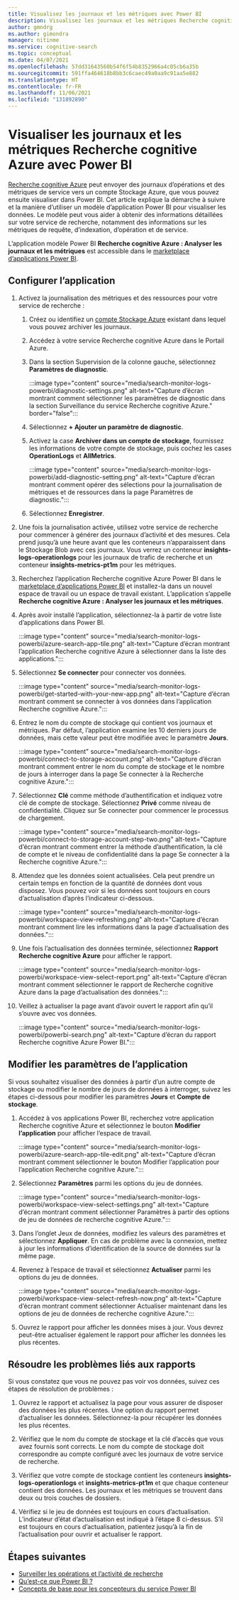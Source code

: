 ```yaml
---
title: Visualisez les journaux et les métriques avec Power BI
description: Visualisez les journaux et les métriques Recherche cognitive Azure avec Power BI.
author: gmndrg
ms.author: gimondra
manager: nitinme
ms.service: cognitive-search
ms.topic: conceptual
ms.date: 04/07/2021
ms.openlocfilehash: 57dd31643560b54f6f54b8352966a4c05cb6a35b
ms.sourcegitcommit: 591ffa464618b8bb3c6caec49a0aa9c91aa5e882
ms.translationtype: HT
ms.contentlocale: fr-FR
ms.lasthandoff: 11/06/2021
ms.locfileid: "131892890"
---
```

# <a name="visualize-azure-cognitive-search-logs-and-metrics-with-power-bi"></a>Visualiser les journaux et les métriques Recherche cognitive Azure avec Power BI

[Recherche cognitive Azure](./search-what-is-azure-search.md) peut envoyer des journaux d’opérations et des métriques de service vers un compte Stockage Azure, que vous pouvez ensuite visualiser dans Power BI. Cet article explique la démarche à suivre et la manière d’utiliser un modèle d’application Power BI pour visualiser les données. Le modèle peut vous aider à obtenir des informations détaillées sur votre service de recherche, notamment des informations sur les métriques de requête, d’indexation, d’opération et de service.

L’application modèle Power BI **Recherche cognitive Azure : Analyser les journaux et les métriques** est accessible dans le [marketplace d’applications Power BI](https://appsource.microsoft.com/marketplace/apps).

## <a name="set-up-the-app"></a>Configurer l’application

1. Activez la journalisation des métriques et des ressources pour votre service de recherche :

    1. Créez ou identifiez un [compte Stockage Azure](../storage/common/storage-account-create.md) existant dans lequel vous pouvez archiver les journaux.
    1. Accédez à votre service Recherche cognitive Azure dans le Portail Azure.
    1. Dans la section Supervision de la colonne gauche, sélectionnez **Paramètres de diagnostic**.

        :::image type="content" source="media/search-monitor-logs-powerbi/diagnostic-settings.png" alt-text="Capture d’écran montrant comment sélectionner les paramètres de diagnostic dans la section Surveillance du service Recherche cognitive Azure." border="false":::

    1. Sélectionnez **+ Ajouter un paramètre de diagnostic**.
    1. Activez la case **Archiver dans un compte de stockage**, fournissez les informations de votre compte de stockage, puis cochez les cases **OperationLogs** et **AllMetrics**.

        :::image type="content" source="media/search-monitor-logs-powerbi/add-diagnostic-setting.png" alt-text="Capture d’écran montrant comment opérer des sélections pour la journalisation de métriques et de ressources dans la page Paramètres de diagnostic.":::
    1. Sélectionnez **Enregistrer**.

1. Une fois la journalisation activée, utilisez votre service de recherche pour commencer à générer des journaux d’activité et des mesures. Cela prend jusqu’à une heure avant que les conteneurs n’apparaissent dans le Stockage Blob avec ces journaux. Vous verrez un conteneur **insights-logs-operationlogs** pour les journaux de trafic de recherche et un conteneur **insights-metrics-pt1m** pour les métriques.

1. Recherchez l’application Recherche cognitive Azure Power BI dans le [marketplace d’applications Power BI](https://appsource.microsoft.com/marketplace/apps) et installez-la dans un nouvel espace de travail ou un espace de travail existant. L’application s’appelle **Recherche cognitive Azure : Analyser les journaux et les métriques**.

1. Après avoir installé l’application, sélectionnez-la à partir de votre liste d’applications dans Power BI.

    :::image type="content" source="media/search-monitor-logs-powerbi/azure-search-app-tile.png" alt-text="Capture d’écran montrant l’application Recherche cognitive Azure à sélectionner dans la liste des applications.":::

1. Sélectionnez **Se connecter** pour connecter vos données.

    :::image type="content" source="media/search-monitor-logs-powerbi/get-started-with-your-new-app.png" alt-text="Capture d’écran montrant comment se connecter à vos données dans l’application Recherche cognitive Azure.":::

1. Entrez le nom du compte de stockage qui contient vos journaux et métriques. Par défaut, l’application examine les 10 derniers jours de données, mais cette valeur peut être modifiée avec le paramètre **Jours**.

    :::image type="content" source="media/search-monitor-logs-powerbi/connect-to-storage-account.png" alt-text="Capture d’écran montrant comment entrer le nom du compte de stockage et le nombre de jours à interroger dans la page Se connecter à la Recherche cognitive Azure.":::

1. Sélectionnez **Clé** comme méthode d’authentification et indiquez votre clé de compte de stockage. Sélectionnez **Privé** comme niveau de confidentialité. Cliquez sur Se connecter pour commencer le processus de chargement.

    :::image type="content" source="media/search-monitor-logs-powerbi/connect-to-storage-account-step-two.png" alt-text="Capture d’écran montrant comment entrer la méthode d’authentification, la clé de compte et le niveau de confidentialité dans la page Se connecter à la Recherche cognitive Azure.":::

1. Attendez que les données soient actualisées. Cela peut prendre un certain temps en fonction de la quantité de données dont vous disposez. Vous pouvez voir si les données sont toujours en cours d’actualisation d’après l’indicateur ci-dessous.

    :::image type="content" source="media/search-monitor-logs-powerbi/workspace-view-refreshing.png" alt-text="Capture d’écran montrant comment lire les informations dans la page d’actualisation des données.":::

1. Une fois l’actualisation des données terminée, sélectionnez **Rapport Recherche cognitive Azure** pour afficher le rapport.

    :::image type="content" source="media/search-monitor-logs-powerbi/workspace-view-select-report.png" alt-text="Capture d’écran montrant comment sélectionner le rapport de Recherche cognitive Azure dans la page d’actualisation des données.":::

1. Veillez à actualiser la page avant d’avoir ouvert le rapport afin qu’il s’ouvre avec vos données.

    :::image type="content" source="media/search-monitor-logs-powerbi/powerbi-search.png" alt-text="Capture d’écran du rapport Recherche cognitive Azure Power BI.":::

## <a name="modify-app-parameters"></a>Modifier les paramètres de l’application

Si vous souhaitez visualiser des données à partir d’un autre compte de stockage ou modifier le nombre de jours de données à interroger, suivez les étapes ci-dessous pour modifier les paramètres **Jours** et **Compte de stockage**.

1. Accédez à vos applications Power BI, recherchez votre application Recherche cognitive Azure et sélectionnez le bouton **Modifier l’application** pour afficher l’espace de travail.

    :::image type="content" source="media/search-monitor-logs-powerbi/azure-search-app-tile-edit.png" alt-text="Capture d’écran montrant comment sélectionner le bouton Modifier l’application pour l’application Recherche cognitive Azure.":::

1. Sélectionnez **Paramètres** parmi les options du jeu de données.

    :::image type="content" source="media/search-monitor-logs-powerbi/workspace-view-select-settings.png" alt-text="Capture d’écran montrant comment sélectionner Paramètres à partir des options de jeu de données de recherche cognitive Azure.":::

1. Dans l’onglet Jeux de données, modifiez les valeurs des paramètres et sélectionnez **Appliquer**. En cas de problème avec la connexion, mettez à jour les informations d’identification de la source de données sur la même page.

1. Revenez à l’espace de travail et sélectionnez **Actualiser** parmi les options du jeu de données.

    :::image type="content" source="media/search-monitor-logs-powerbi/workspace-view-select-refresh-now.png" alt-text="Capture d’écran montrant comment sélectionner Actualiser maintenant dans les options de jeu de données de recherche cognitive Azure.":::

1. Ouvrez le rapport pour afficher les données mises à jour. Vous devrez peut-être actualiser également le rapport pour afficher les données les plus récentes.

## <a name="troubleshooting-report-issues"></a>Résoudre les problèmes liés aux rapports

Si vous constatez que vous ne pouvez pas voir vos données, suivez ces étapes de résolution de problèmes :

1. Ouvrez le rapport et actualisez la page pour vous assurer de disposer des données les plus récentes. Une option du rapport permet d’actualiser les données. Sélectionnez-la pour récupérer les données les plus récentes.

1. Vérifiez que le nom du compte de stockage et la clé d’accès que vous avez fournis sont corrects. Le nom du compte de stockage doit correspondre au compte configuré avec les journaux de votre service de recherche.

1. Vérifiez que votre compte de stockage contient les conteneurs **insights-logs-operationlogs** et **insights-metrics-pt1m** et que chaque conteneur contient des données. Les journaux et les métriques se trouvent dans deux ou trois couches de dossiers.

1. Vérifiez si le jeu de données est toujours en cours d’actualisation. L’indicateur d’état d’actualisation est indiqué à l’étape 8 ci-dessus. S’il est toujours en cours d’actualisation, patientez jusqu’à la fin de l’actualisation pour ouvrir et actualiser le rapport.

## <a name="next-steps"></a>Étapes suivantes

+ [Surveiller les opérations et l’activité de recherche](search-monitor-usage.md)
+ [Qu’est-ce que Power BI ?](/power-bi/fundamentals/power-bi-overview)
+ [Concepts de base pour les concepteurs du service Power BI](/power-bi/service-basic-concepts)